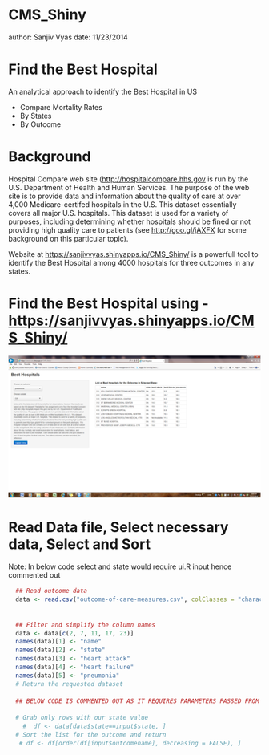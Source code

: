 CMS_Shiny
========================================================
author: Sanjiv Vyas
date: 11/23/2014

Find the Best Hospital
========================================================

An analytical approach to identify the Best Hospital in US

- Compare Mortality Rates
- By States
- By Outcome 

Background
========================================================

Hospital Compare web site (http://hospitalcompare.hhs.gov is run 
by the U.S. Department of Health and Human Services. The purpose of the web site is to provide data and information
about the quality of care at over 4,000 Medicare-certifed hospitals in the U.S. This dataset essentially covers all
major U.S. hospitals. This dataset is used for a variety of purposes, including determining whether hospitals should be fined or not providing high quality care to patients (see http://goo.gl/jAXFX for some background on this particular topic).

Website at https://sanjivvyas.shinyapps.io/CMS_Shiny/ is a powerfull tool to identify the Best Hospital among 4000 hospitals for
three outcomes in any states. 
 

Find the Best Hospital using - https://sanjivvyas.shinyapps.io/CMS_Shiny/
========================================================

![alt text](CMS_Shiny.png)

Read Data file, Select necessary data, Select and Sort
========================================================

Note: In below code select and state would require ui.R input hence commented out


```r
  ## Read outcome data 
  data <- read.csv("outcome-of-care-measures.csv", colClasses = "character") 
  
  
  ## Filter and simplify the column names 
  data <- data[c(2, 7, 11, 17, 23)] 
  names(data)[1] <- "name" 
  names(data)[2] <- "state" 
  names(data)[3] <- "heart attack" 
  names(data)[4] <- "heart failure" 
  names(data)[5] <- "pneumonia" 
  # Return the requested dataset

  ## BELOW CODE IS COMMENTED OUT AS IT REQUIRES PARAMETERS PASSED FROM ui.R

  # Grab only rows with our state value   
    #  df <- data[data$state==input$state, ] 
  # Sort the list for the outcome and return  
   # df <- df[order(df[input$outcomename], decreasing = FALSE), ]
```


